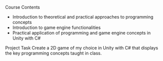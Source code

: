 Course Contents
- Introduction to theoretical and practical approaches to programming concepts
- Introduction to game engine functionalities
- Practical application of programming and game engine concepts in Unity with C#

Project Task
Create a 2D game of my choice in Unity with C# that displays the key programming concepts taught in class.
